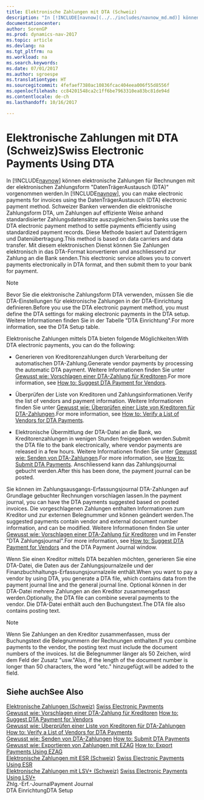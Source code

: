 ```yaml
---
title: Elektronische Zahlungen mit DTA (Schweiz)
description: "In [!INCLUDE[navnow](../../includes/navnow_md.md)] können elektronische Zahlungen für Rechnungen mit der elektronischen Zahlungsform \"DatenTrägerAustausch (DTA)\" vorgenommen werden. Schweizer Banken verwenden die elektronische Zahlungsform DTA, um Zahlungen auf effiziente Weise anhand standardisierter Zahlungsdatensätze auszugleichen. Diese Methode basiert auf Datenträgern und Datenübertragung. Mit diesem elektronischen Dienst können Sie Zahlungen elektronisch in das DTA-Format konvertieren und anschliessend zur Zahlung an die Bank senden."
documentationcenter: 
author: SorenGP
ms.prod: dynamics-nav-2017
ms.topic: article
ms.devlang: na
ms.tgt_pltfrm: na
ms.workload: na
ms.search.keywords: 
ms.date: 07/01/2017
ms.author: sgroespe
ms.translationtype: HT
ms.sourcegitcommit: 4fefaef7380ac10836fcac404eea006f55d8556f
ms.openlocfilehash: cc84201548ca2c1ff6be7963310ea83bc81de94d
ms.contentlocale: de-ch
ms.lasthandoff: 10/16/2017

---
```

# <a name="swiss-electronic-payments-using-dta"></a><span data-ttu-id="5dce0-106">Elektronische Zahlungen mit DTA (Schweiz)</span><span class="sxs-lookup"><span data-stu-id="5dce0-106">Swiss Electronic Payments Using DTA</span></span>
<span data-ttu-id="5dce0-107">In [!INCLUDE[navnow](../../includes/navnow_md.md)] können elektronische Zahlungen für Rechnungen mit der elektronischen Zahlungsform "DatenTrägerAustausch (DTA)" vorgenommen werden.</span><span class="sxs-lookup"><span data-stu-id="5dce0-107">In [!INCLUDE[navnow](../../includes/navnow_md.md)], you can make electronic payments for invoices using the DatenTrägerAustausch (DTA) electronic payment method.</span></span> <span data-ttu-id="5dce0-108">Schweizer Banken verwenden die elektronische Zahlungsform DTA, um Zahlungen auf effiziente Weise anhand standardisierter Zahlungsdatensätze auszugleichen.</span><span class="sxs-lookup"><span data-stu-id="5dce0-108">Swiss banks use the DTA electronic payment method to settle payments efficiently using standardized payment records.</span></span> <span data-ttu-id="5dce0-109">Diese Methode basiert auf Datenträgern und Datenübertragung.</span><span class="sxs-lookup"><span data-stu-id="5dce0-109">This method is based on data carriers and data transfer.</span></span> <span data-ttu-id="5dce0-110">Mit diesem elektronischen Dienst können Sie Zahlungen elektronisch in das DTA-Format konvertieren und anschliessend zur Zahlung an die Bank senden.</span><span class="sxs-lookup"><span data-stu-id="5dce0-110">This electronic service allows you to convert payments electronically in DTA format, and then submit them to your bank for payment.</span></span>  
  
> [!NOTE]  
>  <span data-ttu-id="5dce0-111">Bevor Sie die elektronische Zahlungsform DTA verwenden, müssen Sie die DTA-Einstellungen für elektronische Zahlungen in der DTA-Einrichtung definieren.</span><span class="sxs-lookup"><span data-stu-id="5dce0-111">Before you use the DTA electronic payment method, you must define the DTA settings for making electronic payments in the DTA setup.</span></span> <span data-ttu-id="5dce0-112">Weitere Informationen finden Sie in der Tabelle "DTA Einrichtung".</span><span class="sxs-lookup"><span data-stu-id="5dce0-112">For more information, see the DTA Setup table.</span></span>  
  
 <span data-ttu-id="5dce0-113">Elektronische Zahlungen mittels DTA bieten folgende Möglichkeiten:</span><span class="sxs-lookup"><span data-stu-id="5dce0-113">With DTA electronic payments, you can do the following:</span></span>  
  
-   <span data-ttu-id="5dce0-114">Generieren von Kreditorenzahlungen durch Verarbeitung der automatischen DTA-Zahlung.</span><span class="sxs-lookup"><span data-stu-id="5dce0-114">Generate vendor payments by processing the automatic DTA payment.</span></span> <span data-ttu-id="5dce0-115">Weitere Informationen finden Sie unter [Gewusst wie: Vorschlagen einer DTA-Zahlung für Kreditoren](how-to-suggest-dta-payment-for-vendors.md).</span><span class="sxs-lookup"><span data-stu-id="5dce0-115">For more information, see [How to: Suggest DTA Payment for Vendors](how-to-suggest-dta-payment-for-vendors.md).</span></span>  
  
-   <span data-ttu-id="5dce0-116">Überprüfen der Liste von Kreditoren und Zahlungsinformationen.</span><span class="sxs-lookup"><span data-stu-id="5dce0-116">Verify the list of vendors and payment information.</span></span> <span data-ttu-id="5dce0-117">Weitere Informationen finden Sie unter [Gewusst wie: Überprüfen einer Liste von Kreditoren für DTA-Zahlungen](how-to-verify-a-list-of-vendors-for-dta-payments.md).</span><span class="sxs-lookup"><span data-stu-id="5dce0-117">For more information, see [How to: Verify a List of Vendors for DTA Payments](how-to-verify-a-list-of-vendors-for-dta-payments.md).</span></span>  
  
-   <span data-ttu-id="5dce0-118">Elektronische Übermittlung der DTA-Datei an die Bank, wo Kreditorenzahlungen in wenigen Stunden freigegeben werden.</span><span class="sxs-lookup"><span data-stu-id="5dce0-118">Submit the DTA file to the bank electronically, where vendor payments are released in a few hours.</span></span> <span data-ttu-id="5dce0-119">Weitere Informationen finden Sie unter [Gewusst wie: Senden von DTA-Zahlungen](how-to-submit-dta-payments.md).</span><span class="sxs-lookup"><span data-stu-id="5dce0-119">For more information, see [How to: Submit DTA Payments](how-to-submit-dta-payments.md).</span></span> <span data-ttu-id="5dce0-120">Anschliessend kann das Zahlungsjournal gebucht werden.</span><span class="sxs-lookup"><span data-stu-id="5dce0-120">After this has been done, the payment journal can be posted.</span></span>  
  
 <span data-ttu-id="5dce0-121">Sie können im Zahlungsausgangs-Erfassungsjournal DTA-Zahlungen auf Grundlage gebuchter Rechnungen vorschlagen lassen.</span><span class="sxs-lookup"><span data-stu-id="5dce0-121">In the payment journal, you can have the DTA payments suggested based on posted invoices.</span></span> <span data-ttu-id="5dce0-122">Die vorgeschlagenen Zahlungen enthalten Informationen zum Kreditor und zur externen Belegnummer und können geändert werden.</span><span class="sxs-lookup"><span data-stu-id="5dce0-122">The suggested payments contain vendor and external document number information, and can be modified.</span></span> <span data-ttu-id="5dce0-123">Weitere Informationen finden Sie unter [Gewusst wie: Vorschlagen einer DTA-Zahlung für Kreditoren](how-to-suggest-dta-payment-for-vendors.md) und im Fenster "DTA Zahlungsjournal".</span><span class="sxs-lookup"><span data-stu-id="5dce0-123">For more information, see [How to: Suggest DTA Payment for Vendors](how-to-suggest-dta-payment-for-vendors.md) and the DTA Payment Journal window.</span></span>  
  
 <span data-ttu-id="5dce0-124">Wenn Sie einen Kreditor mittels DTA bezahlen möchten, generieren Sie eine DTA-Datei, die Daten aus der Zahlungsjournalzeile und der Finanzbuchhaltungs-Erfassungsjournalzeile enthält.</span><span class="sxs-lookup"><span data-stu-id="5dce0-124">When you want to pay a vendor by using DTA, you generate a DTA file, which contains data from the payment journal line and the general journal line.</span></span> <span data-ttu-id="5dce0-125">Optional können in der DTA-Datei mehrere Zahlungen an den Kreditor zusammengefasst werden.</span><span class="sxs-lookup"><span data-stu-id="5dce0-125">Optionally, the DTA file can combine several payments to the vendor.</span></span> <span data-ttu-id="5dce0-126">Die DTA-Datei enthält auch den Buchungstext.</span><span class="sxs-lookup"><span data-stu-id="5dce0-126">The DTA file also contains posting text.</span></span>  
  
> [!NOTE]  
>  <span data-ttu-id="5dce0-127">Wenn Sie Zahlungen an den Kreditor zusammenfassen, muss der Buchungstext die Belegnummern der Rechnungen enthalten.</span><span class="sxs-lookup"><span data-stu-id="5dce0-127">If you combine payments to the vendor, the posting text must include the document numbers of the invoices.</span></span> <span data-ttu-id="5dce0-128">Ist die Belegnummer länger als 50 Zeichen, wird dem Feld der Zusatz "usw."</span><span class="sxs-lookup"><span data-stu-id="5dce0-128">Also, if the length of the document number is longer than 50 characters, the word "etc."</span></span> <span data-ttu-id="5dce0-129">hinzugefügt.</span><span class="sxs-lookup"><span data-stu-id="5dce0-129">will be added to the field.</span></span>  
  
## <a name="see-also"></a><span data-ttu-id="5dce0-130">Siehe auch</span><span class="sxs-lookup"><span data-stu-id="5dce0-130">See Also</span></span>  
 <span data-ttu-id="5dce0-131">[Elektronische Zahlungen (Schweiz)](swiss-electronic-payments.md) </span><span class="sxs-lookup"><span data-stu-id="5dce0-131">[Swiss Electronic Payments](swiss-electronic-payments.md) </span></span>  
 <span data-ttu-id="5dce0-132">[Gewusst wie: Vorschlagen einer DTA-Zahlung für Kreditoren](how-to-suggest-dta-payment-for-vendors.md) </span><span class="sxs-lookup"><span data-stu-id="5dce0-132">[How to: Suggest DTA Payment for Vendors](how-to-suggest-dta-payment-for-vendors.md) </span></span>  
 <span data-ttu-id="5dce0-133">[Gewusst wie: Überprüfen einer Liste von Kreditoren für DTA-Zahlungen](how-to-verify-a-list-of-vendors-for-dta-payments.md) </span><span class="sxs-lookup"><span data-stu-id="5dce0-133">[How to: Verify a List of Vendors for DTA Payments](how-to-verify-a-list-of-vendors-for-dta-payments.md) </span></span>  
 <span data-ttu-id="5dce0-134">[Gewusst wie: Senden von DTA-Zahlungen](how-to-submit-dta-payments.md) </span><span class="sxs-lookup"><span data-stu-id="5dce0-134">[How to: Submit DTA Payments](how-to-submit-dta-payments.md) </span></span>  
 <span data-ttu-id="5dce0-135">[Gewusst wie: Exportieren von Zahlungen mit EZAG](how-to-export-payments-using-ezag.md) </span><span class="sxs-lookup"><span data-stu-id="5dce0-135">[How to: Export Payments Using EZAG](how-to-export-payments-using-ezag.md) </span></span>  
 <span data-ttu-id="5dce0-136">[Elektronische Zahlungen mit ESR (Schweiz)](swiss-electronic-payments-using-esr.md) </span><span class="sxs-lookup"><span data-stu-id="5dce0-136">[Swiss Electronic Payments Using ESR](swiss-electronic-payments-using-esr.md) </span></span>  
 <span data-ttu-id="5dce0-137">[Elektronische Zahlungen mit LSV+ (Schweiz)](swiss-electronic-payments-using-lsv-.md) </span><span class="sxs-lookup"><span data-stu-id="5dce0-137">[Swiss Electronic Payments Using LSV+](swiss-electronic-payments-using-lsv-.md) </span></span>  
 <span data-ttu-id="5dce0-138">Zhlg.-Erf.-Journal</span><span class="sxs-lookup"><span data-stu-id="5dce0-138">Payment Journal</span></span>   
 <span data-ttu-id="5dce0-139">DTA Einrichtung</span><span class="sxs-lookup"><span data-stu-id="5dce0-139">DTA Setup</span></span>
